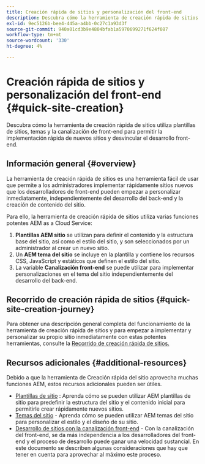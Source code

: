 ```yaml
---
title: Creación rápida de sitios y personalización del front-end
description: Descubra cómo la herramienta de creación rápida de sitios utiliza plantillas de sitios, temas y la canalización de front-end para permitir la implementación rápida de nuevos sitios y desvincular el desarrollo front-end.
exl-id: 9ec5126b-bee4-445a-a4bb-0c27c1a93d3f
source-git-commit: 940a01cd3b9e4804bfab1a5970699271f624f087
workflow-type: tm+mt
source-wordcount: '330'
ht-degree: 4%

---
```


# Creación rápida de sitios y personalización del front-end {#quick-site-creation}

Descubra cómo la herramienta de creación rápida de sitios utiliza plantillas de sitios, temas y la canalización de front-end para permitir la implementación rápida de nuevos sitios y desvincular el desarrollo front-end.

## Información general {#overview}

La herramienta de creación rápida de sitios es una herramienta fácil de usar que permite a los administradores implementar rápidamente sitios nuevos que los desarrolladores de front-end pueden empezar a personalizar inmediatamente, independientemente del desarrollo del back-end y la creación de contenido del sitio.

Para ello, la herramienta de creación rápida de sitios utiliza varias funciones potentes AEM as a Cloud Service:

1. **Plantillas AEM sitio** se utilizan para definir el contenido y la estructura base del sitio, así como el estilo del sitio, y son seleccionados por un administrador al crear un nuevo sitio.
1. Un **AEM tema del sitio** se incluye en la plantilla y contiene los recursos CSS, JavaScript y estáticos que definen el estilo del sitio.
1. La variable **Canalización front-end** se puede utilizar para implementar personalizaciones en el tema del sitio independientemente del desarrollo del back-end.

## Recorrido de creación rápida de sitios {#quick-site-creation-journey}

Para obtener una descripción general completa del funcionamiento de la herramienta de creación rápida de sitios y para empezar a implementar y personalizar su propio sitio inmediatamente con estas potentes herramientas, consulte la [Recorrido de creación rápida de sitios.](/help/journey-sites/quick-site/overview.md)

## Recursos adicionales {#additional-resources}

Debido a que la herramienta de Creación rápida del sitio aprovecha muchas funciones AEM, estos recursos adicionales pueden ser útiles.

* [Plantillas de sitio](/help/sites-cloud/administering/site-creation/site-templates.md) : Aprenda cómo se pueden utilizar AEM plantillas de sitio para predefinir la estructura del sitio y el contenido inicial para permitirle crear rápidamente nuevos sitios.
* [Temas del sitio](/help/sites-cloud/administering/site-creation/site-themes.md) - Aprenda cómo se pueden utilizar AEM temas del sitio para personalizar el estilo y el diseño de su sitio.
* [Desarrollo de sitios con la canalización front-end](/help/implementing/developing/introduction/developing-with-front-end-pipelines.md) - Con la canalización del front-end, se da más independencia a los desarrolladores del front-end y el proceso de desarrollo puede ganar una velocidad sustancial. En este documento se describen algunas consideraciones que hay que tener en cuenta para aprovechar al máximo este proceso.
